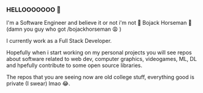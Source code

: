 ### HELLOOOOOOO 🐴

I'm a Software Engineer and believe it or not i'm not 🌠  Bojack Horseman 🌠 (damn you guy who got /bojackhorseman 😩 )

I currently work as a Full Stack Developer. 

Hopefully when i start working on my personal projects you will see repos about software related to web dev, computer graphics, videogames, ML, DL and hpefully contribute to some open source libraries.

The repos that you are seeing now are old college stuff, everything good is private (I swear) lmao 😂.


<!--
**bojackhorseman0309/bojackHorseman0309** is a ✨ _special_ ✨ repository because its `README.md` (this file) appears on your GitHub profile.

Here are some ideas to get you started:

- 🔭 I’m currently working on ...
- 🌱 I’m currently learning ...
- 👯 I’m looking to collaborate on ...
- 🤔 I’m looking for help with ...
- 💬 Ask me about ...
- 📫 How to reach me: ...
- 😄 Pronouns: ...
- ⚡ Fun fact: ...
-->
